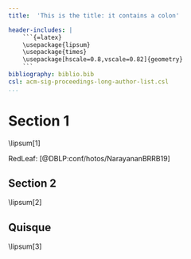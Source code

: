 ```yaml
---
title:  'This is the title: it contains a colon'

header-includes: |
    ```{=latex}
    \usepackage{lipsum}
    \usepackage{times}
    \usepackage[hscale=0.8,vscale=0.82]{geometry}
    ```
bibliography: biblio.bib
csl: acm-sig-proceedings-long-author-list.csl
...
```


# Section 1

\lipsum[1]

RedLeaf: [@DBLP:conf/hotos/NarayananBRRB19]

## Section 2

\lipsum[2]

## Quisque

\lipsum[3]
